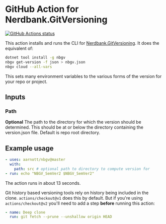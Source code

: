 # GitHub Action for Nerdbank.GitVersioning

[![GitHub Actions status](https://github.com/aarnott/nbgv/workflows/CI/PR/badge.svg)](https://github.com/AArnott/nbgv/actions)

This action installs and runs the CLI for [Nerdbank.GitVersioning](https://github.com/AArnott/Nerdbank.GitVersioning).
It does the equivalent of:

```bash
dotnet tool install -g nbgv
nbgv get-version -f json > nbgv.json
nbgv cloud --all-vars
```

This sets many environment variables to the various forms of the version for your repo or project.

## Inputs

### Path

**Optional** The path to the directory for which the version should be determined. This should be at or below the directory containing the version.json file. Default is repo root directory.

## Example usage

``` yaml
- uses: aarnott/nbgv@master
  with:
    path: src # optional path to directory to compute version for
- run: echo "NBGV_SemVer2 $NBGV_SemVer2"
```

The action runs in about 13 seconds.

Git history based versioning tools rely on history being included in the clone.
`actions/checkout@v1` does this by default.
But if you're using `actions/checkout@v2` you'll need to add a step **before** running this action:

```yml
- name: Deep clone
  run: git fetch --prune --unshallow origin HEAD
```
